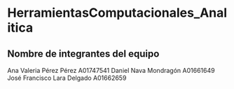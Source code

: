 # HerramientasComputacionales_Analitica
## Nombre de integrantes del equipo

Ana Valeria Pérez Pérez A01747541
Daniel Nava Mondragón A01661649
José Francisco Lara Delgado A01662659
